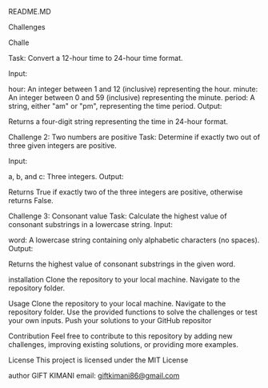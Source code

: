 README.MD

Challenges

Challe

Task: Convert a 12-hour time to 24-hour time format.

Input:

hour: An integer between 1 and 12 (inclusive) representing the hour.
minute: An integer between 0 and 59 (inclusive) representing the minute.
period: A string, either "am" or "pm", representing the time period.
Output:

Returns a four-digit string representing the time in 24-hour format.

Challenge 2: Two numbers are positive
Task: Determine if exactly two out of three given integers are positive.

Input:

a, b, and c: Three integers.
Output: 

Returns True if exactly two of the three integers are positive, otherwise returns False.

Challenge 3: Consonant value
Task: Calculate the highest value of consonant substrings in a lowercase string.
Input:

word: A lowercase string containing only alphabetic characters (no spaces).
Output:

Returns the highest value of consonant substrings in the given word.

installation 
Clone the repository to your local machine.
Navigate to the repository folder.

Usage
Clone the repository to your local machine.
Navigate to the repository folder.
Use the provided functions to solve the challenges or test your own inputs.
Push your solutions to your GitHub repositor

Contribution
Feel free to contribute to this repository by adding new challenges, improving existing solutions, or providing more examples.

License
This project is licensed under the MIT License

author
GIFT KIMANI
 email: giftkimani86@gmail.com
 

